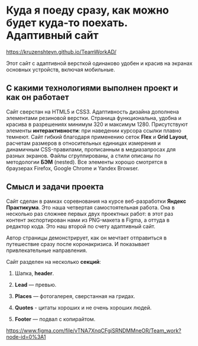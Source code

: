 
# Куда я поеду сразу, как можно будет куда-то поехать. Адаптивный сайт
https://kruzenshteyn.github.io/TeamWorkAD/

Этот сайт с адаптивной версткой одинаково удобен и красив на экранах основных устройств, включая мобильные.


## С какими технологиями выполнен проект и как он работает

Сайт сверстан на HTML5 и CSS3. Адаптивность дизайна дополнена элементами резиновой верстки. Страница функциональна, удобна и красива в разрешениях минимум 320 и максимум 1280.  Присутствуют элементы **интерактивности**: при наведении курсора ссылки плавно темнеют. Сайт гибкий благодаря применению сеток **Flex** и **Grid Layout**, расчетам размеров в относительных единицах измерения и динамичным CSS-правилами, прописанным в медиазапросах для разных экранов. Файлы сгруппированы, а стили описаны по методологии **БЭМ** (nested). Все элементы хорошо смотрятся в браузерах Firefox, Google Chrome и Yandex Browser.


## Смысл и задачи проекта

Сайт сделан в рамках соревнования на курсе веб-разработки **Яндекс Практикума**. Это наша четвертая самостоятельная работа. Она в несколько раз сложнее первых двух проектных работ: в этот раз контент экспортирован нами из PNG-макета в Figma, а оттуда в редактор кода. Это наш второй по счету адаптивный сайт.

Автор страницы демонстрирует, как он мечтает отправиться в путешествие сразу после коронакризиса. И показывает привлекательные направления.

Сайт разделен на несколько **секций**:

1. Шапка, **header**.

2. **Lead** — превью.

3. **Places** — фотогалерея, сверстанная на гридах.

4. **Quotes** - цитаты хороших и не очень хороших людей.

5. **Footer** — подвал c копирайтом.


https://www.figma.com/file/vTNA7XnqCFgiSRNDMMneOR/Team_work?node-id=0%3A1
